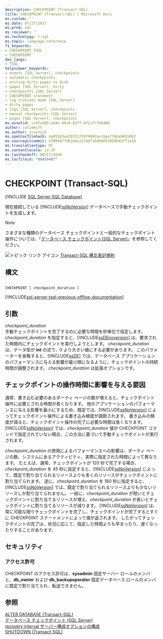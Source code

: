 ```yaml
---
description: CHECKPOINT (Transact-SQL)
title: CHECKPOINT (Transact-SQL) | Microsoft Docs
ms.custom: ''
ms.date: 07/27/2017
ms.prod: sql
ms.reviewer: ''
ms.technology: t-sql
ms.topic: language-reference
f1_keywords:
- CHECKPOINT_TSQL
- CHECKPOINT
dev_langs:
- TSQL
helpviewer_keywords:
- events [SQL Server], checkpoints
- automatic checkpoints
- writing dirty pages to disk
- pages [SQL Server], dirty
- checkpoints [SQL Server]
- CHECKPOINT statement
- log truncate mode [SQL Server]
- dirty pages
- logs [SQL Server], checkpoints
- manual checkpoints [SQL Server]
- pages [SQL Server], checkpoints
ms.assetid: ccdfc689-ad4e-44c0-83f7-0f2cfcfb6406
author: juliemsft
ms.author: jrasnick
ms.openlocfilehash: da05183ae2b331f78f9692acc6aaff66a9455092
ms.sourcegitcommit: e700497f962e4c2274df16d9e651059b42ff1a10
ms.translationtype: HT
ms.contentlocale: ja-JP
ms.lasthandoff: 08/17/2020
ms.locfileid: "88459407"
---
```

# <a name="checkpoint-transact-sql"></a>CHECKPOINT (Transact-SQL)
[!INCLUDE [SQL Server SQL Database](../../includes/applies-to-version/sql-asdb.md)]

  現在接続している [!INCLUDE[ssNoVersion](../../includes/ssnoversion-md.md)] データベースで手動チェックポイントを生成します。  
  
> [!NOTE]  
>  さまざまな種類のデータベース チェックポイントと一般的なチェックポイント操作については、「[データベース チェックポイント&#40;SQL Server&#41;](../../relational-databases/logs/database-checkpoints-sql-server.md)」を参照してください。  
  
 ![トピック リンク アイコン](../../database-engine/configure-windows/media/topic-link.gif "トピック リンク アイコン") [Transact-SQL 構文表記規則](../../t-sql/language-elements/transact-sql-syntax-conventions-transact-sql.md)  
  
## <a name="syntax"></a>構文  
  
```  
  
CHECKPOINT [ checkpoint_duration ]  
```  
  
[!INCLUDE[sql-server-tsql-previous-offline-documentation](../../includes/sql-server-tsql-previous-offline-documentation.md)]

## <a name="arguments"></a>引数
 *checkpoint_duration*  
 手動チェックポイントを完了するのに必要な時間を秒単位で指定します。 *checkpoint_duration* を指定すると、[!INCLUDE[ssDEnoversion](../../includes/ssdenoversion-md.md)] は、要求された時間内にチェックポイントを実行しようとします。 *checkpoint_duration* は、データ型が **int** の式で、0 より大きい値にする必要があります。 このパラメーターを省略すると、[!INCLUDE[ssDE](../../includes/ssde-md.md)] では、データベース アプリケーションのパフォーマンスに与える影響が最小限になるように、チェックポイントの持続時間が調整されます。 *checkpoint_duration* は拡張オプションです。  
  
## <a name="factors-affecting-the-duration-of-checkpoint-operations"></a>チェックポイントの操作時間に影響を与える要因  
 通常、書き込む必要のあるダーティ ページの数が増えると、チェックポイント操作に必要とされる時間が長くなります。 他のアプリケーションのパフォーマンスに与える影響を最小にするため、既定では、[!INCLUDE[ssNoVersion](../../includes/ssnoversion-md.md)] によってチェックポイント操作による書き込み頻度が調節されます。 書き込みの頻度が減ると、チェックポイント操作の完了に必要な時間は長くなります。 [!INCLUDE[ssNoVersion](../../includes/ssnoversion-md.md)] では、*checkpoint_duration* 値が CHECKPOINT コマンドで指定されていない場合、この方法に基づいて手動チェックポイントが実行されます。  
  
 *checkpoint_duration* の使用によるパフォーマンスへの影響は、ダーティ ページの数、システムにあるアクティビティ、実際に指定された時間によって異なります。 たとえば、通常、チェックポイントが 120 秒で完了する場合、*checkpoint_duration* を 45 秒に設定すると、[!INCLUDE[ssNoVersion](../../includes/ssnoversion-md.md)] によって、既定で割り当てられるリソースよりも多くのリソースがチェックポイントに割り当てられます。 逆に、*checkpoint_duration* を 180 秒に指定すると、[!INCLUDE[ssNoVersion](../../includes/ssnoversion-md.md)] では、既定で割り当てられるリソースよりも少ないリソースしか割り当てられません。 一般に、*checkpoint_duration* が短いとチェックポイントに割り当てるリソースが増え、*checkpoint_duration* が長いとチェックポイントに割り当てるリソースが減ります。 [!INCLUDE[ssNoVersion](../../includes/ssnoversion-md.md)] は、常に可能な限りチェックポイントを完了し、チェックポイントが完了するとすぐに CHECKPOINT ステートメントによって値が返されます。 したがってチェックポイントの完了は、状況に応じて、指定した時間よりも早まったり、遅くなったりすることがあります。  
  
##  <a name="security"></a><a name="Security"></a> セキュリティ  
  
### <a name="permissions"></a>アクセス許可  
 CHECKPOINT のアクセス許可は、**sysadmin** 固定サーバー ロールのメンバと、**db_owner** および **db_backupoperator** 固定データベース ロールのメンバに既定で割り当てられ、転送できません。  
  
## <a name="see-also"></a>参照  
 [ALTER DATABASE &#40;Transact-SQL&#41;](../../t-sql/statements/alter-database-transact-sql.md)   
 [データベース チェックポイント &#40;SQL Server&#41;](../../relational-databases/logs/database-checkpoints-sql-server.md)   
 [recovery interval サーバー構成オプションの構成](../../database-engine/configure-windows/configure-the-recovery-interval-server-configuration-option.md)   
 [SHUTDOWN &#40;Transact-SQL&#41;](../../t-sql/language-elements/shutdown-transact-sql.md)  
  
  
